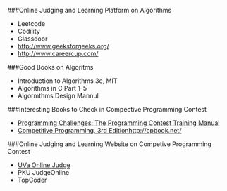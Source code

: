 ###Online Judging and Learning Platform on Algorithms
- Leetcode
- Codility
- Glassdoor
- <http://www.geeksforgeeks.org/>
- <http://www.careercup.com/>

###Good Books on Algoritms
- Introduction to Algorithms 3e, MIT
- Algorithms in C Part 1-5
- Algormthms Design Mannul

###Interesting Books to Check in Compective Programming Contest
- [Programming Challenges: The Programming Contest Training Manual](http://www.amazon.com/exec/obidos/ASIN/0387001638/ref=nosim/thealgorithmrepo/)
- [Competitive Programming, 3rd Edition](http://www.amazon.com/Competitive-Programming-Edition-Steven-Halim/dp/B00FG8MNN8)<http://cpbook.net/>

###Online Judging and Learning Website on Competive Programming Contest
- [UVa Online Judge](https://uva.onlinejudge.org)
- PKU JudgeOnline
- TopCoder
